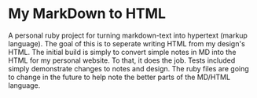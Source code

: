 # My MarkDown to HTML
A personal ruby project for turning markdown-text into hypertext (markup language). The goal of this is to seperate writing HTML from my design's HTML. The initial build is simply to convert simple notes in MD into the HTML for my personal website. To that, it does the job. Tests included simply demonstrate changes to notes and design. The ruby files are going to change in the future to help note the better parts of the MD/HTML language.

